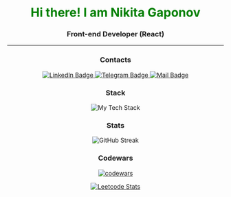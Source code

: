 <h1 align="center" style="color:green">Hi there! I am Nikita Gaponov</h1>
<h3 align="center">Front-end Developer (React)</h3>

<hr>

<div align="center">
  <h3 align="center">Contacts</h3>
  <a href="https://www.linkedin.com/in/nikita-gaponov/" target="_blank">
    <img src="https://img.shields.io/badge/LinkedIn-darkgreen?style=for-the-badge&logo=linkedin&logoColor=white" alt="LinkedIn Badge"/>
  </a>
  <a href="https://t.me/nikita_gaponov" target="_blank">
    <img src="https://img.shields.io/badge/Telegram-darkgreen?style=for-the-badge&logo=telegram&logoColor=white" alt="Telegram Badge"/>
  </a>
  <a href="mailto:nikitagaponov@gmail.com" target="_blank">
    <img src="https://img.shields.io/badge/Mail-darkgreen?style=for-the-badge&logo=gmail&logoColor=white" alt="Mail Badge"/>
  </a>
</div>

<h3 align="center">Stack</h3>
<div align="center">

  ![My Tech Stack](https://github-readme-tech-stack.vercel.app/api/cards?align=center&width=700&titleAlign=center&fontWeight=normal&showBorder=false&lineHeight=10&lineCount=3&theme=github_dark&hideBg=true&hideTitle=true&line1=react,react,61DAFB;redux,redux,764ABC;typescript,typescript,3178C6;javascript,javascript,F7DF1E;axios,axios,5A29E4;&line2=html5,html5,E34F26;css3,css3,1572B6;sass,sass,CC6699;mui,mui,007FFF;storybook,storybook,FF4785;&line3=postman,postman,FF6C37;git,git,F05032;reactrouter,react%20router,CA4245;reacthookform,react%20hook%20form,EC5990;)

</div>



<h3 align="center">Stats</h3>
<div align="center">

  ![GitHub Streak](https://streak-stats.demolab.com/?user=NikCan&theme=github-dark)

</div>

<h3 align="center">Codewars</h3>
<div align="center">

  [![codewars](https://www.codewars.com/users/NikCan/badges/large)](https://www.codewars.com/users/NikCan)

</div>
<div align="center">

  [![Leetcode Stats](https://leetcard.jacoblin.cool/NikCan)](https://leetcode.com/NikCan)

</div>
